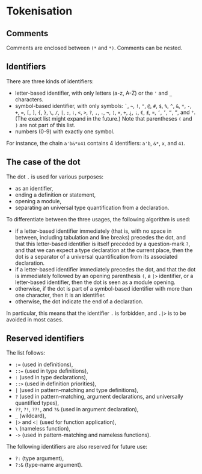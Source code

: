 
# Tokenisation

## Comments
Comments are enclosed between `(*` and `*)`.
Comments can be nested.

## Identifiers
There are three kinds of identifiers:
- letter-based identifier, with only letters (a-z, A-Z) or the `'` and `_` characters.
- symbol-based identifier, with only symbols: `` ` ``, `~`, `!`, `"`, `@`, `#`, `$`, `%`, `^`, `&`, `*`, `-`, `+`, `=`, `[`, `]`, `{`, `}`, `\`, `/`, `|`, `;`, `:`, `<`, `>`, `?`, `,`, `.`, `¬`, `¦`, `×`, `÷`, `¿`, `¡`, `€`, `₤`, `¤`, `‘`, `’`, `“`, `”`, and `°`. (The exact list might expand in the future.) Note that parentheses `(` and `)` are not part of this list.
- numbers (0-9) with exactly one symbol.

For instance, the chain `a'b&*x41` contains 4 identifiers: `a'b`, `&*`, `x`, and `41`.

## The case of the dot
The dot `.` is used for various purposes:
- as an identifier,
- ending a definition or statement,
- opening a module,
- separating an universal type quantification from a declaration.

To differentiate between the three usages, the following algorithm is used:
- if a letter-based identifier immediately (that is, with no space in between, including tabulation and line breaks) precedes the dot, and that this letter-based identifier is itself preceded by a question-mark `?`, and that we can expect a type declaration at the current place, then the dot is a separator of a universal quantification from its associated declaration.
- if a letter-based identifier immediately precedes the dot, and that the dot is immediately followed by an opening parenthesis `(`, a `|>` identifier, or a letter-based identifier, then the dot is seen as a module opening.
- otherwise, if the dot is part of a symbol-based identifier with more than one character, then it is an identifier.
- otherwise, the dot indicate the end of a declaration.

In particular, this means that the identifier `.` is forbidden, and `.|>` is to be avoided in most cases.

## Reserved identifiers
The list follows:
- `:=` (used in definitions),
- `::=` (used in type definitions),
- `:` (used in type declarations),
- `::>` (used in definition priorities),
- `|` (used in pattern-matching and type definitions),
- `?` (used in pattern-matching, argument declarations, and universally quantified types),
- `??`, `?!`, `??!`, and `?&` (used in argument declaration),
- `_` (wildcard),
- `|>` and `<|` (used for function application),
- `\` (nameless function),
- `->` (used in pattern-matching and nameless functions).

The following identifiers are also reserved for future use:
- `?:` (type argument),
- `?:&` (type-name argument).

